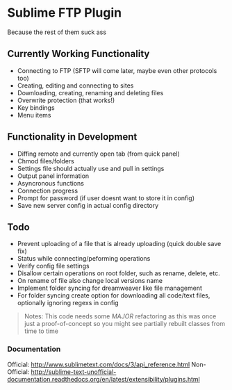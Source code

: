 # Sublime FTP Plugin
Because the rest of them suck ass

## Currently Working Functionality
- Connecting to FTP (SFTP will come later, maybe even other protocols too)
- Creating, editing and connecting to sites
- Downloading, creating, renaming and deleting files
- Overwrite protection (that works!)
- Key bindings
- Menu items

## Functionality in Development
- Diffing remote and currently open tab (from quick panel)
- Chmod files/folders
- Settings file should actually use and pull in settings
- Output panel information
- Asyncronous functions
- Connection progress
- Prompt for password (if user doesnt want to store it in config)
- Save new server config in actual config directory

## Todo
- Prevent uploading of a file that is already uploading (quick double save fix)
- Status while connecting/peforming operations
- Verify config file settings
- Disallow certain operations on root folder, such as rename, delete, etc.
- On rename of file also change local versions name
- Implement folder syncing for dreamweaver like file management
- For folder syncing create option for downloading all code/text files, optionally ignoring regexs in config

> Notes: This code needs some *MAJOR* refactoring as this was once just a proof-of-concept so you might see partially rebuilt classes from time to time

### Documentation

Official: http://www.sublimetext.com/docs/3/api_reference.html
Non-Official: http://sublime-text-unofficial-documentation.readthedocs.org/en/latest/extensibility/plugins.html